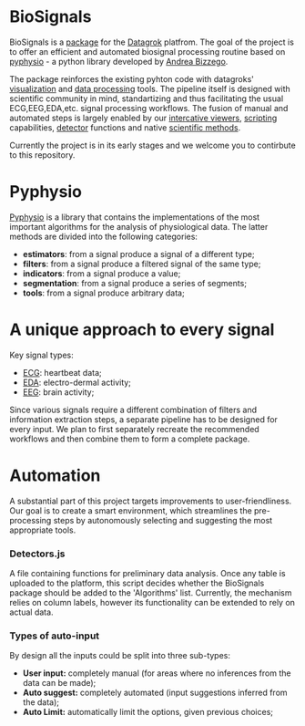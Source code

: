 # BioSignals
BioSignals is a [package](https://datagrok.ai/help/develop/develop#packages) for the [Datagrok](https://datagrok.ai) platfrom.
The goal of the project is to offer an efficient and automated biosignal processing routine based on [pyphysio](https://github.com/MPBA/pyphysio) - a python library
developed by [Andrea Bizzego](https://www.sciencedirect.com/science/article/pii/S2352711019301839).

The package reinforces the existing pyhton code with datagroks' [visualization](https://datagrok.ai/help/visualize/viewers) and [data processing](https://datagrok.ai/help/transform/add-new-column) tools. The pipeline itself is designed with scientific 
community in mind, standartizing and thus facilitating the usual ECG,EEG,EDA,etc. signal processing workflows. The fusion of manual and automated steps is largely enabled
by our [intercative viewers](https://datagrok.ai/help/visualize/viewers), [scripting](https://dev.datagrok.ai/help/develop/scripting) capabilities, [detector](https://datagrok.ai/help/develop/how-to/add-info-panel) functions and native [scientific methods](https://datagrok.ai/help/learn/data-science).   

Currently the project is in its early stages and we welcome you to contirbute to this repository. 

# Pyphysio
[Pyphysio](https://github.com/MPBA/pyphysio) is a library that contains the implementations of the most important algorithms for the analysis of physiological data.
The latter methods are divided into the following categories:

* **estimators**: from a signal produce a signal of a different type;
* **filters**: from a signal produce a filtered signal of the same type;
* **indicators**: from a signal produce a value;
* **segmentation**: from a signal produce a series of segments;
* **tools**: from a signal produce arbitrary data;

# A unique approach to every signal
Key signal types:

* [ECG](https://www.ahajournals.org/doi/full/10.1161/01.cir.93.5.1043): heartbeat data;
* [EDA](https://www.biopac.com/wp-content/uploads/EDA-SCR-Analysis.pdf): electro-dermal activity;
* [EEG](https://www.kiv.zcu.cz/site/documents/verejne/vyzkum/publikace/technicke-zpravy/2013/tr-2013-02.pdf): brain activity;

Since various signals require a different combination of filters and information extraction steps,
a separate pipeline has to be designed for every input. We plan to first separately recreate the 
recommended workflows and then combine them to form a complete package. 

# Automation
A substantial part of this project targets improvements to user-friendliness. Our goal is to create a smart
environment, which streamlines the pre-processing steps by autonomously selecting and suggesting the most 
appropriate tools.

### Detectors.js
A file containing functions for preliminary data analysis. Once any table is uploaded to the platform,
this script decides whether the BioSignals package should be added to the 'Algorithms' list. Currently,
the mechanism relies on column labels, however its functionality can be extended to rely on actual data.

### Types of auto-input
By design all the inputs could be split into three sub-types:

* **User input:** completely manual (for areas where no inferences from the data can be made);
* **Auto suggest:** completely automated (input suggestions inferred from the data);
* **Auto Limit:** automatically limit the options, given previous choices;